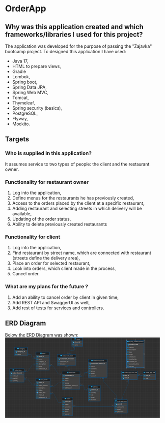 # OrderApp

## Why was this application created and which frameworks/libraries I used for this project?
The application was developed for the purpose of passing the "Zajavka" bootcamp project.
To designed this application I have used: 
- Java 17,
- HTML to prepare views,
- Gradle
- Lombok,
- Spring boot,
- Spring Data JPA,
- Spring Web MVC,
- Tomcat,
- Thymeleaf,
- Spring security (basics),
- PostgreSQL,
- Flyway,
- Mockito.

## Targets
### Who is supplied in this application?
It assumes service to two types of people: the client and the restaurant owner.

### Functionality for restaurant owner
1. Log into the application,
2. Define menus for the restaurants he has previously created,
3. Access to the orders placed by the client at a specific restaurant,
4. Adding restaurant and selecting streets in which delivery will be available,
5. Updating of the order status,
6. Ability to delete previously created restaurants


### Functionality for client
1. Log into the application,
2. Find restaurant by street name, which are connected with restaurant (streets define the delivery area),
3. Place an order for selected restaurant,
4. Look into orders, which client made in the process,
5. Cancel order.

### What are my plans for the future ?
1. Add an ability to cancel order by client in given time,
2. Add REST API and SwaggerUI as well,
3. Add rest of tests for services and controllers.

## ERD Diagram
Below the ERD Diagram was shown:
![alt text](.\src\main\resources\Diagram%20ERD.png)